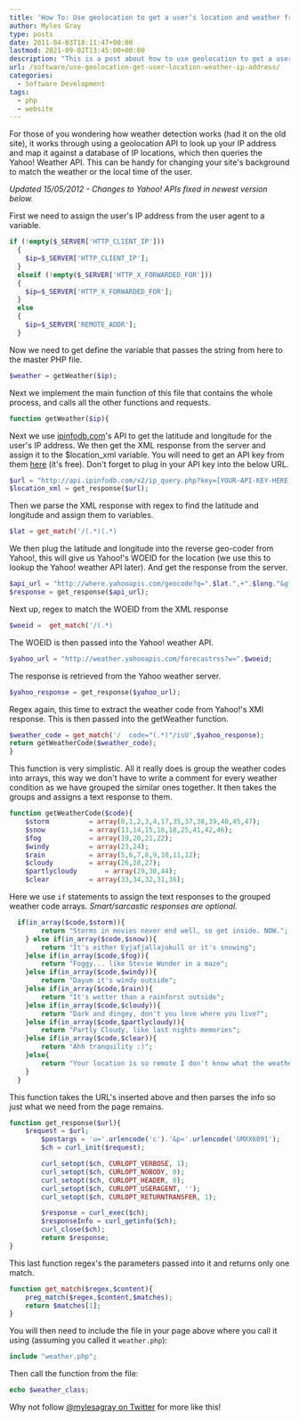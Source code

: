 ```yaml
---
title: 'How To: Use geolocation to get a user’s location and weather from IP address'
author: Myles Gray
type: posts
date: 2011-04-03T18:11:47+00:00
lastmod: 2021-09-02T13:45:00+00:00
description: "This is a post about how to use geolocation to get a user's location and weather from their IP address."
url: /software/use-geolocation-get-user-location-weather-ip-address/
categories:
  - Software Development
tags:
  - php
  - website
---
```


For those of you wondering how weather detection works (had it on the old site), it works through using a geolocation API to look up your IP address and map it against a database of IP locations, which then queries the Yahoo! Weather API. This can be handy for changing your site's background to match the weather or the local time of the user. 

<!--more-->

_Updated 15/05/2012 - Changes to Yahoo! APIs fixed in newest version below._

First we need to assign the user's IP address from the user agent to a variable.

```php
if (!empty($_SERVER['HTTP_CLIENT_IP']))
  {
    $ip=$_SERVER['HTTP_CLIENT_IP'];
  }
  elseif (!empty($_SERVER['HTTP_X_FORWARDED_FOR']))
  {
    $ip=$_SERVER['HTTP_X_FORWARDED_FOR'];
  }
  else
  {
    $ip=$_SERVER['REMOTE_ADDR'];
  }
```

Now we need to get define the variable that passes the string from here to the master PHP file.

```php
$weather = getWeather($ip);
```

Next we implement the main function of this file that contains the whole process, and calls all the other functions and requests.

```php
function getWeather($ip){
```

Next we use [ipinfodb.com](https://www.ipinfodb.com)'s API to get the latitude and longitude for the user's IP address. We then get the XML response from the server and assign it to the $location_xml variable. You will need to get an API key from them [here](https://www.ipinfodb.com/register) (it's free). Don't forget to plug in your API key into the below URL.

```php
$url = "http://api.ipinfodb.com/v2/ip_query.php?key=[YOUR-API-KEY-HERE]&ip=".$ip."&timezone=false";
$location_xml = get_response($url);
```

Then we parse the XML response with regex to find the latitude and longitude and assign them to variables.

```php
$lat = get_match('/(.*)(.*)
```

We then plug the latitude and longitude into the reverse geo-coder from Yahoo!, this will give us Yahoo!'s WOEID for the location (we use this to lookup the Yahoo! weather API later). And get the response from the server.

```php
$api_url = "http://where.yahooapis.com/geocode?q=".$lat.",+".$long."&gflags=R&appid=[YOUR-APP-ID]";
$response = get_response($api_url);
```

Next up, regex to match the WOEID from the XML response

```php
$woeid =  get_match('/(.*)
```

The WOEID is then passed into the Yahoo! weather API.

```php
$yahoo_url = "http://weather.yahooapis.com/forecastrss?w=".$woeid;
```

The response is retrieved from the Yahoo weather server.

```php
$yahoo_response = get_response($yahoo_url);
```

Regex again, this time to extract the weather code from Yahoo!'s XMl response. This is then passed into the getWeather function.

```php
$weather_code = get_match('/  code="(.*)"/isU',$yahoo_response);
return getWeatherCode($weather_code);
}
```

This function is very simplistic. All it really does is group the weather codes into arrays, this way we don't have to write a comment for every weather condition as we have grouped the similar ones together. It then takes the groups and assigns a text response to them.

```php
function getWeatherCode($code){
    $storm          = array(0,1,2,3,4,17,35,37,38,39,40,45,47);
    $snow           = array(13,14,15,16,18,25,41,42,46);
    $fog            = array(19,20,21,22);
    $windy          = array(23,24);
    $rain           = array(5,6,7,8,9,10,11,12);
    $cloudy         = array(26,28,27);
    $partlycloudy       = array(29,30,44);
    $clear          = array(33,34,32,31,36);
```

Here we use `if` statements to assign the text responses to the grouped weather code arrays. _Smart/sarcastic responses are optional._

```php
  if(in_array($code,$storm)){
        return "Storms in movies never end well, so get inside. NOW.";
    } else if(in_array($code,$snow)){
        return "It's either Eyjafjallajokull or it's snowing";
    }else if(in_array($code,$fog)){
        return "Foggy... like Stevie Wonder in a maze";
    }else if(in_array($code,$windy)){
        return "Dayum it's windy outside";
    }else if(in_array($code,$rain)){
        return "It's wetter than a rainforst outside";
    }else if(in_array($code,$cloudy)){
        return "Dark and dingey, don't you love where you live?";
    }else if(in_array($code,$partlycloudy)){
        return "Partly Cloudy, like last nights memories";
    }else if(in_array($code,$clear)){
        return "Ahh tranquility :)";
    }else{
        return "Your location is so remote I don't know what the weather is...";
    }
  }
```

This function takes the URL's inserted above and then parses the info so just what we need from the page remains.

```php
function get_response($url){
    $request = $url;
        $postargs = 'u='.urlencode('c').'&p='.urlencode('GMXX6091');
        $ch = curl_init($request);

        curl_setopt($ch, CURLOPT_VERBOSE, 1);
        curl_setopt($ch, CURLOPT_NOBODY, 0);
        curl_setopt($ch, CURLOPT_HEADER, 0);
        curl_setopt($ch, CURLOPT_USERAGENT, '');
        curl_setopt($ch, CURLOPT_RETURNTRANSFER, 1);

        $response = curl_exec($ch);
        $responseInfo = curl_getinfo($ch);
        curl_close($ch);
        return $response;
}
```

This last function regex's the parameters passed into it and returns only one match.

```php
function get_match($regex,$content){
    preg_match($regex,$content,$matches);
    return $matches[1];
}
```

You will then need to include the file in your page above where you call it using (assuming you called it `weather.php`):

```php
include "weather.php";
```

Then call the function from the file:

```php
echo $weather_class;
```

Why not follow [@mylesagray on Twitter][1] for more like this!

 [1]: https://twitter.com/mylesagray